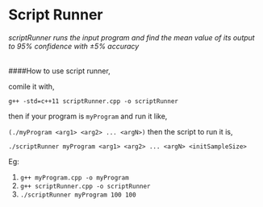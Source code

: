 # Script Runner

###### scriptRunner runs the input program and find the mean value of its output to 95% confidence with ±5% accuracy

####How to use script runner,

comile it with,

```g++ -std=c++11 scriptRunner.cpp -o scriptRunner```

then if your program is ```myProgram``` and run it like,

```(./myProgram <arg1> <arg2> ... <argN>)```
then the script to run it is,

```./scriptRunner myProgram <arg1> <arg2> ... <argN> <initSampleSize>```

Eg:

1. ```g++ myProgram.cpp -o myProgram```
2. ```g++ scriptRunner.cpp -o scriptRunner```
3. ```./scriptRunner myProgram 100 100```
